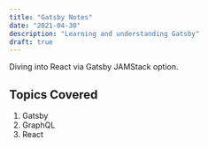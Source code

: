 ```yaml
---
title: "Gatsby Notes"
date: "2021-04-30"
description: "Learning and understanding Gatsby"
draft: true
---
```


Diving into React via Gatsby JAMStack option.

## Topics Covered

1. Gatsby
2. GraphQL
3. React
